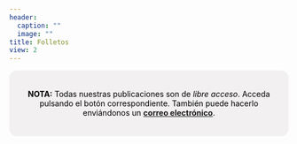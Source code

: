 ```yaml
---
header:
  caption: ""
  image: ""
title: Folletos
view: 2
---
```

<html>
  <style>
    section {
        background: #f2f0f0;
        border-radius: 1em;
        padding: 20px; 
        text-align: center;
        margin-bottom: 25px;}
  </style>
  <section>
      <div> 
      <p style="color:black"><strong>NOTA:</strong> Todas nuestras publicaciones son de  <i>libre acceso</i>. Acceda pulsando el botón correspondiente. También puede hacerlo enviándonos un <a href="mailto:contacto@fusagri.com"><strong>correo electrónico</strong></a>.</p></div>
  </section>